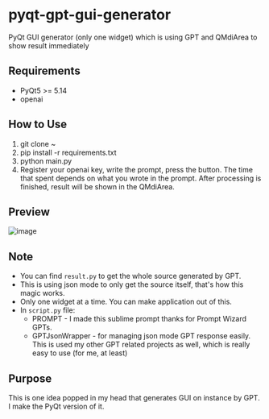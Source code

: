 # pyqt-gpt-gui-generator
PyQt GUI generator (only one widget) which is using GPT and QMdiArea to show result immediately

## Requirements
* PyQt5 >= 5.14
* openai

## How to Use
1. git clone ~
2. pip install -r requirements.txt
3. python main.py
4. Register your openai key, write the prompt, press the button. The time that spent depends on what you wrote in the prompt. After processing is finished, result will be shown in the QMdiArea.

## Preview
![image](https://github.com/yjg30737/pyqt-gpt-gui-generator/assets/55078043/35fd21ea-158f-4746-8e10-3c8691c4b845)

## Note
* You can find `result.py` to get the whole source generated by GPT.
* This is using json mode to only get the source itself, that's how this magic works.
* Only one widget at a time. You can make application out of this.
* In `script.py` file:
  * PROMPT - I made this sublime prompt thanks for Prompt Wizard GPTs.
  * GPTJsonWrapper - for managing json mode GPT response easily. This is used my other GPT related projects as well, which is really easy to use (for me, at least)

## Purpose
This is one idea popped in my head that generates GUI on instance by GPT. I make the PyQt version of it.

